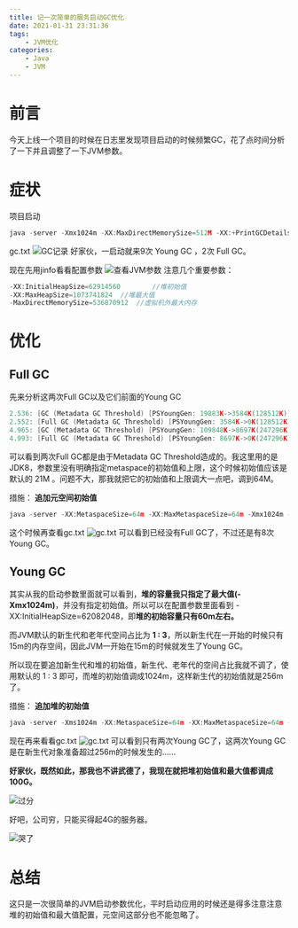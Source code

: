 ```yaml
---
title: 记一次简单的服务启动GC优化
date: 2021-01-31 23:31:36
tags:
    - JVM优化
categories: 
    - Java
    - JVM
---
```

# 前言
今天上线一个项目的时候在日志里发现项目启动的时候频繁GC，花了点时间分析了一下并且调整了一下JVM参数。

# 症状
项目启动

```c
java -server -Xmx1024m -XX:MaxDirectMemorySize=512M -XX:+PrintGCDetails -XX:+PrintGCTimeStamps -Xloggc:gc.txt -jar xxxxxxxx.jar
```

gc.txt
![GC记录](https://s2.loli.net/2023/07/19/aQRo95fxWqPhcNH.png)
好家伙，一启动就来9次 Young GC ，2次 Full GC。

现在先用jinfo看看配置参数
![查看JVM参数](https://s2.loli.net/2023/07/19/zNqOUMf6sYXjipV.png)
注意几个重要参数：
```C
-XX:InitialHeapSize=62914560		//堆初始值
-XX:MaxHeapSize=1073741824	//堆最大值
-MaxDirectMemorySize=536870912	//虚拟机外最大内存
```



# 优化
## Full GC
先来分析这两次Full GC以及它们前面的Young GC

```c
2.536: [GC (Metadata GC Threshold) [PSYoungGen: 19883K->3584K(128512K)] 27143K->12014K(169472K), 0.0158155 secs] [Times: user=0.03 sys=0.00, real=0.01 secs] 
2.552: [Full GC (Metadata GC Threshold) [PSYoungGen: 3584K->0K(128512K)] [ParOldGen: 8430K->8782K(32256K)] 12014K->8782K(160768K), [Metaspace: 20409K->20409K(1069056K)], 0.0844666 secs] [Times: user=0.16 sys=0.00, real=0.09 secs]
4.965: [GC (Metadata GC Threshold) [PSYoungGen: 109848K->8697K(247296K)] 119422K->19608K(279552K), 0.0278398 secs] [Times: user=0.03 sys=0.01, real=0.03 secs]
4.993: [Full GC (Metadata GC Threshold) [PSYoungGen: 8697K->0K(247296K)] [ParOldGen: 10910K->14513K(47104K)] 19608K->14513K(294400K), [Metaspace: 33512K->33512K(1081344K)], 0.1136122 secs] [Times: user=0.20 sys=0.00, real=0.11 secs]
```
可以看到两次Full GC都是由于Metadata GC Threshold造成的。我这里用的是JDK8，参数里没有明确指定metaspace的初始值和上限，这个时候初始值应该是默认的 21M 。问题不大，那我就把它的初始值和上限调大一点吧，调到64M。

措施：
**追加元空间初始值**

```c
java -server -XX:MetaspaceSize=64m -XX:MaxMetaspaceSize=64m -Xmx1024m -XX:MaxDirectMemorySize=512M  -XX:+PrintGCDetails -XX:+PrintGCTimeStamps -Xloggc:gc.txt -jar xxxxxxxx.jar
```

这个时候再查看gc.txt
![gc.txt](https://s2.loli.net/2023/07/19/2KRfYgMJQ9O7Ix3.png)
可以看到已经没有Full GC了，不过还是有8次Young GC。

## Young GC
其实从我的启动参数里面就可以看到，**堆的容量我只指定了最大值(-Xmx1024m)**，并没有指定初始值。所以可以在配置参数里面看到 -XX:InitialHeapSize=62082048，即**堆的初始容量只有60m左右。**

而JVM默认的新生代和老年代空间占比为 **1 : 3**，所以新生代在一开始的时候只有15m的内存空间，因此JVM一开始在15m的时候就发生了Young GC。

所以现在要追加新生代和堆的初始值，新生代、老年代的空间占比我就不调了，使用默认的 1 : 3 即可，而堆的初始值调成1024m，这样新生代的初始值就是256m了。

措施：
**追加堆的初始值**

```c
java -server -Xms1024m -XX:MetaspaceSize=64m -XX:MaxMetaspaceSize=64m -Xmx1024m -XX:MaxDirectMemorySize=512M  -XX:+PrintGCDetails -XX:+PrintGCTimeStamps -Xloggc:gc.txt -jar xxxxxxxx.jar
```

现在再来看看gc.txt
![gc.txt](https://s2.loli.net/2023/07/19/fCu3ZRwygo4sKPp.png)
可以看到只有两次Young GC了，这两次Young GC是在新生代对象准备超过256m的时候发生的……

**好家伙，既然如此，那我也不讲武德了，我现在就把堆初始值和最大值都调成100G。**

![过分](https://s2.loli.net/2023/07/19/w5uLGkR37OKZDIl.png)

好吧，公司穷，只能买得起4G的服务器。

![哭了](https://s2.loli.net/2023/07/19/kHAfcxd9qeQhron.png)


# 总结
这只是一次很简单的JVM启动参数优化，平时启动应用的时候还是得多注意注意堆的初始值和最大值配置，元空间这部分也不能忽略了。